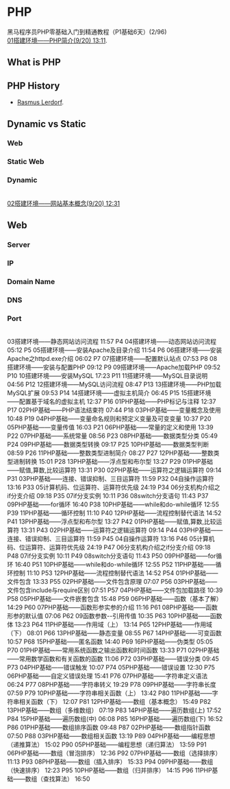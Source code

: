 # PHP
黑马程序员PHP零基础入门到精通教程（P1基础6天）(2/96)
\
[01搭建环境——PHP简介(9/20) 13:11](https://www.bilibili.com/video/BV18x411H7qD?p=1). 
## What is PHP
## PHP History
* [Rasmus Lerdorf](https://en.wikipedia.org/wiki/Rasmus_Lerdorf). 
## Dynamic vs Static
### Web
### Static Web
### Dynamic
\
[02搭建环境——网站基本概念(9/20) 12:31](https://www.bilibili.com/video/BV18x411H7qD?p=2)
## Web
### Server
### IP
### Domain Name
### DNS
### Port
\
03搭建环境——静态网站访问流程
11:57
P4
04搭建环境——动态网站访问流程
05:12
P5
05搭建环境——安装Apache及目录介绍
11:54
P6
06搭建环境——安装Apache之httpd.exe介绍
06:02
P7
07搭建环境——配置默认站点
07:53
P8
08搭建环境——安装与配置PHP
09:12
P9
09搭建环境——Apache加载PHP
09:52
P10
10搭建环境——安装MySQL
17:23
P11
11搭建环境——MySQL目录说明
04:56
P12
12搭建环境——MySQL访问流程
08:47
P13
13搭建环境——PHP加载MySQL扩展
09:53
P14
14搭建环境——虚拟主机简介
06:45
P15
15搭建环境——配置基于域名的虚拟主机
12:37
P16
01PHP基础——PHP标记与注释
12:37
P17
02PHP基础——PHP语法结束符
07:44
P18
03PHP基础——变量概念及使用
10:48
P19
04PHP基础——变量命名规则和预定义变量及可变变量
10:37
P20
05PHP基础——变量传值
16:03
P21
06PHP基础——常量的定义和使用
13:39
P22
07PHP基础——系统常量
08:56
P23
08PHP基础——数据类型分类
05:49
P24
09PHP基础——数据类型转换
09:17
P25
10PHP基础——数据类型判断
08:59
P26
11PHP基础——整数类型进制简介
08:27
P27
12PHP基础——整数类型进制转换
15:01
P28
13PHP基础——浮点型和布尔型
13:27
P29
01PHP基础——赋值,算数,比较运算符
13:31
P30
02PHP基础——运算符之逻辑运算符
09:14
P31
03PHP基础——连接、错误抑制、三目运算符
11:59
P32
04自操作运算符
13:16
P33
05计算机码、位运算符、运算符优先级
24:19
P34
06分支机构介绍之if分支介绍
09:18
P35
07if分支实例
10:11
P36
08switch分支语句
11:43
P37
09PHP基础——for循环
16:40
P38
10PHP基础——while和do-while循环
12:55
P39
11PHP基础——循环控制
11:10
P40
12PHP基础——流程控制替代语法
14:52
P41
13PHP基础——浮点型和布尔型
13:27
P42
01PHP基础——赋值,算数,比较运算符
13:31
P43
02PHP基础——运算符之逻辑运算符
09:14
P44
03PHP基础——连接、错误抑制、三目运算符
11:59
P45
04自操作运算符
13:16
P46
05计算机码、位运算符、运算符优先级
24:19
P47
06分支机构介绍之if分支介绍
09:18
P48
07if分支实例
10:11
P49
08switch分支语句
11:43
P50
09PHP基础——for循环
16:40
P51
10PHP基础——while和do-while循环
12:55
P52
11PHP基础——循环控制
11:10
P53
12PHP基础——流程控制替代语法
14:52
P54
01PHP基础——文件包含
13:33
P55
02PHP基础——文件包含原理
07:07
P56
03PHP基础——文件包含include与require区别
07:51
P57
04PHP基础——文件包加载路径
10:39
P58
05PHP基础——文件嵌套包含
15:48
P59
06PHP基础——函数（基本了解）
14:29
P60
07PHP基础——函数形参实参的介绍
11:16
P61
08PHP基础——函数形参的默认值
07:06
P62
09函数参数--引用传值
10:35
P63
10PHP基础——函数体
13:23
P64
11PHP基础——作用域（上）
13:14
P65
12PHP基础——作用域（下）
08:01
P66
13PHP基础——静态变量
08:55
P67
14PHP基础——可变函数
10:57
P68
15PHP基础——匿名函数
14:40
P69
16PHP基础——伪类型
05:05
P70
01PHP基础——常用系统函数之输出函数和时间函数
13:33
P71
02PHP基础——常用数学函数和有关函数的函数
11:06
P72
03PHP基础——错误分类
09:45
P73
04PHP基础——错误触发
10:07
P74
05PHP基础——错误设置
12:30
P75
06PHP基础——自定义错误处理
15:41
P76
07PHP基础——字符串定义语法
06:24
P77
08PHP基础——字符串转义
19:29
P78
09PHP基础——字符串长度
07:59
P79
10PHP基础——字符串相关函数（上）
13:42
P80
11PHP基础——字符串相关函数（下）
12:07
P81
12PHP基础——数组（基本概念）
15:49
P82
13PHP基础——数组（多维数组）
07:19
P83
14PHP基础——遍历数组(上)
17:52
P84
15PHP基础——遍历数组(中)
06:08
P85
16PHP基础——遍历数组(下)
16:52
P86
01PHP基础——数组排序函数
09:48
P87
02PHP基础——数组指针函数
07:50
P88
03PHP基础——数组相关函数
13:19
P89
04PHP基础——编程思想（递推算法）
15:02
P90
05PHP基础——编程思想（递归算法）
13:59
P91
06PHP基础——数组（冒泡排序）
12:36
P92
07PHP基础——数组（选择排序）
11:13
P93
08PHP基础——数组（插入排序）
15:33
P94
09PHP基础——数组（快速排序）
12:23
P95
10PHP基础——数组（归并排序）
14:15
P96
11PHP基础——数组（查找算法）
16:50
